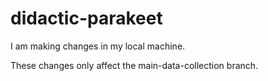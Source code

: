 # didactic-parakeet

I am making changes in my local machine.

These changes only affect the main-data-collection branch.
